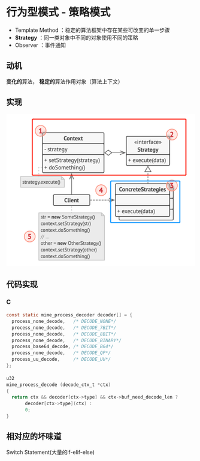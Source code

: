 # 行为型模式 - 策略模式
- Template Method ：稳定的算法框架中存在某些可改变的单一步骤
- **Strategy** ：同一类对象中不同的对象使用不同的策略
- Observer ：事件通知

## 动机
**变化的**算法， **稳定的**算法作用对象（算法上下文）

## 实现
![UML](pics/38_Strategy_UML.png)

## 代码实现

### C
``` C
const static mime_process_decoder decoder[] = {
  process_none_decode,	 /* DECODE_NONE*/
  process_none_decode,	 /* DECODE_7BIT*/
  process_none_decode,	 /* DECODE_8BIT*/
  process_none_decode,	 /* DECODE_BINARY*/
  process_base64_decode, /* DECODE_B64*/
  process_none_decode,	 /* DECODE_QP*/
  process_uu_decode,	 /* DECODE_UU*/
};

u32
mime_process_decode (decode_ctx_t *ctx)
{
  return ctx && decoder[ctx->type] && ctx->buf_need_decode_len ?
	   decoder[ctx->type](ctx) :
	   0;
}
```

## 相对应的坏味道
Switch Statement(大量的if-elif-else)
